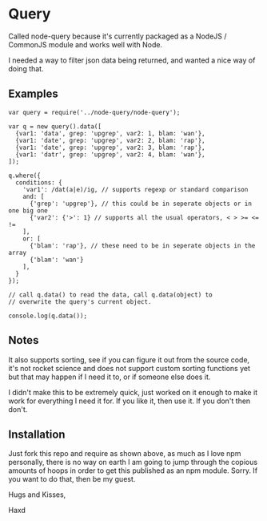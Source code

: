 # Query

Called node-query because it's currently packaged as a NodeJS / CommonJS module and works well with Node.

I needed a way to filter json data being returned, and wanted a nice way of doing that.

## Examples

    var query = require('../node-query/node-query');

    var q = new query().data([
      {var1: 'data', grep: 'upgrep', var2: 1, blam: 'wan'},
      {var1: 'date', grep: 'upgrep', var2: 2, blam: 'rap'},
      {var1: 'date', grep: 'upgrep', var2: 3, blam: 'rap'},
      {var1: 'datr', grep: 'upgrep', var2: 4, blam: 'wan'},
    ]);

    q.where({
      conditions: {
        'var1': /dat(a|e)/ig, // supports regexp or standard comparison
        and: [
          {'grep': 'upgrep'}, // this could be in seperate objects or in one big one
          {'var2': {'>': 1} // supports all the usual operators, < > >= <= !=
        ],
        or: [
          {'blam': 'rap'}, // these need to be in seperate objects in the array
          {'blam': 'wan'}
        ],
      }
    });

    // call q.data() to read the data, call q.data(object) to
    // overwrite the query's current object.

    console.log(q.data());

## Notes

It also supports sorting, see if you can figure it out from the source code, it's not rocket science and does not support custom sorting functions yet but that may happen if I need it to, or if someone else does it.

I didn't make this to be extremely quick, just worked on it enough to make it work for everything I need it for. If you like it, then use it. If you don't then don't.

## Installation

Just fork this repo and require as shown above, as much as I love npm personally, there is no way on earth I am going to jump through the copious amounts of hoops in order to get this published as an npm module. Sorry. If you want to do that, then be my guest.

Hugs and Kisses,

Haxd
